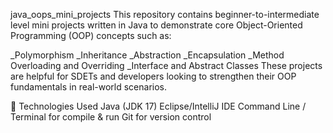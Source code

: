 java_oops_mini_projects
This repository contains beginner-to-intermediate level mini projects written in Java to demonstrate core Object-Oriented Programming (OOP) concepts such as:

_Polymorphism
_Inheritance
_Abstraction
_Encapsulation
_Method Overloading and Overriding
_Interface and Abstract Classes
These projects are helpful for SDETs and developers looking to strengthen their OOP fundamentals in real-world scenarios.

🔧 Technologies Used
Java (JDK 17)
Eclipse/IntelliJ IDE
Command Line / Terminal for compile & run
Git for version control
